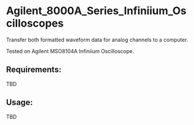 # Agilent_8000A_Series_Infiniium_Oscilloscopes
Transfer both formatted waveform data for analog channels to a computer.

Tested on Agilent MSO8104A Infiniium Oscilloscope.


## Requirements:
TBD

## Usage:
TBD

